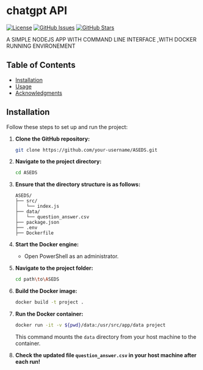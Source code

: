 # chatgpt API

[![License](https://img.shields.io/badge/license-MIT-blue.svg)](LICENSE)
[![GitHub Issues](https://img.shields.io/github/issues/your-username/your-repo.svg)](https://github.com/your-username/your-repo/issues)
[![GitHub Stars](https://img.shields.io/github/stars/your-username/your-repo.svg)](https://github.com/your-username/your-repo/stargazers)

A SIMPLE NODEJS APP WITH COMMAND LINE INTERFACE ,WITH DOCKER RUNNING ENVIRONEMENT

## Table of Contents

- [Installation](#installation)
- [Usage](#usage)
- [Acknowledgments](#acknowledgments)
## Installation

Follow these steps to set up and run the project:

1. **Clone the GitHub repository:**

    ```bash
    git clone https://github.com/your-username/ASEDS.git
    ```

2. **Navigate to the project directory:**

    ```bash
    cd ASEDS
    ```

3. **Ensure that the directory structure is as follows:**

    ```
    ASEDS/
    ├── src/
    │   └── index.js
    ├── data/
    │   └── question_answer.csv
    ├── package.json
    ├── .env
    ├── Dockerfile
    ```

4. **Start the Docker engine:**

    - Open PowerShell as an administrator.

5. **Navigate to the project folder:**

    ```bash
    cd path\to\ASEDS
    ```

6. **Build the Docker image:**

    ```bash
    docker build -t project .
    ```

7. **Run the Docker container:**

    ```bash
    docker run -it -v ${pwd}/data:/usr/src/app/data project
    ```

    This command mounts the `data` directory from your host machine to the container.

8. **Check the updated file `question_answer.csv` in your host machine after each run!**




